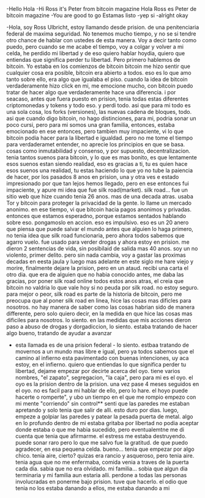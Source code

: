-Hello Hola
-Hi Ross it's Peter from bitcoin magazine Hola Ross es Peter de bitcoin magazine
-You are good to go Estamas listo
-yep si
-alright okay

-Hola, soy Ross Ulbricht, estoy llamando desde prision. de una penitenciaria federal de maxima seguridad. No tenemos mucho tiempo, y no se si tendre otro chance
de hablar con ustedes de esta manera. Voy a decir tanto como puedo, pero cuando se me acabe el tiempo, voy a colgar y volver a mi celda, he perdido mi libertad
y de eso quiero hablar hoydia, quiero que entiendas que significa perder tu libertad. Pero primero hablemos de bitcoin. Yo estaba en los comienzos de bitcoin
bitcoin me hizo sentir que cualquier cosa era posible, bitcoin era abierto a todos. eso es lo que amo tanto sobre ello, era algo que igualaba el piso.
cuando la idea de bitcoin verdaderamente hizo click en mi, me emocione mucho, con bitcoin puedo tratar de hacer algo que verdaderamente hace una diferencia.
i por seacaso, antes que fuera puesto en prision, tenia todas estas diferentes criptomonedas y tokens y todo eso. y perdi todo. asi que para mi todo es una sola
cosa, los forks (versiones), las nuevas cadena de bloques, todo. asi que cuando digo bitcoin, no hago distinciones, para mi, podria sonar un poco cursi, pero 
para mi somos una gran familia, entonces, estaba emocionado en ese entonces, pero tambien muy impaciente, vi lo que bitcoin podia hacer para la libertad e igualdad.
pero no me tome el tiempo para verdaderamet entender, no aprecie los principios en que se basa. cosas como inmutabilidad y consenso, y por supuesto, decentralizacion.
tenia tantos suenos para bitcoin, y lo que es mas bonito, es que lentamente esos suenos estan siendo realidad, eso es gracias a ti, tu es quien hace esos suenos
una realidad, tu estas haciendo lo que yo no tube la paiencia de hacer, por los pasados 8 anos en prision, una y otra ves e estado impresionado por que tan lejos hemos llegado, pero en ese 
entonces fui impaciente, y apure mi idea que fue silk road(market). silk road... fue un sitio web  que hize cuando tenia 26 anos. mas de una decada atras. usaba Tor y bitcoin
para proteger la privacidad de la gente. lo llame un mercado anonimo. en ese tiempo, vi que bitcoin hacia pagos anonimos y privadas. entonces que estamos esperadno, porque estamos
sentados hablando sobre eso. pongamoslo en accion. eso es impulsivo. eso es un 20 anero que piensa que puede salvar el mundo antes que alguien lo haga primero,
no tenia idea que silk road funcionaria, pero ahora todos sabemos que agarro vuelo. fue usado para verder drogas y ahora estoy en prision.
me dieron 2 sentencias de vida, sin posibilaid de salida mas 40 anos. soy un no violento, primer delito. pero sin nada cambia, voy a gastar las proximas decadas en eesta jaula
y luego mas adelante en este siglo me hare viejo y morire, finalmente dejare la prision, pero en un ataud. 
recibi una carta el otro dia. que era de alguien que no habia conocido antes, me daba las gracias, por poner silk road online todos estos anos atras,
el creia que bitcoin no valdria lo que vale hoy si no peuda por silk road. no estoy  seguro.
para mejor o peor, silk road es parte de la historia de bitcoin, pero me preocupa que al poner silk road en linea, hice las cosas mas dificles
para nosotros. no hay manera de saber como las cosas habrian sido de manera differente, pero solo quiero decir, en la medida en que hice
las cosas mas dificiles para nosotros. lo siento. en las medidas que mis acciones dieron paso a abuso de drogas y dorgadiccion, lo siento. 
estaba tratando de hacer algo bueno, tratando de ayudar a avanzar 
- esta llamada es de una prision federal -
lo siento. estbaa tratando de movernos a un mundo mas libre e igual, pero ya todos sabemos que el camino al infierno esta pavimentado
con buenas intenciones,
uy aca estoy, en el infierno. quiero que entiendas lo que significa perder tu libertad, dejame empezar por decirte acerca del oyo. 
tiene varios nombres, "el zapato", segregacion, "la caja", pero para mi es el oyo. el oyo es la prision dentro de la prision. 
una vez pase 4 meses seguidos en el oyo. no es facil para mi hablar de ello, pero lo hare. el hoyo puede hacerte o romperte", y ubo un tiempo en el que me rompio
empezo con mi mente "corriendo" sin control** senti que las paredes me estaban apretando y solo tenia que salir de alli. esto duro por dias.
luego, empeze a golpiar las paredes y patear la pesada puerta de metal. algo en lo profundo dentro de mi estaba gritaba por libertad 
no podia aceptar donde estaba o que me habia sucedido, pero eventualemtne me di cuenta que tenia que afirmarme. el estress me estaba destruyendo.
puede sonar raro pero lo que me salvo fue la gratitud. de que puedo agradecer, en esa pequena celda. bueno... tenia que empezar por algo chico.
tenia aire, cierto? quizas era rancio y asqueroso, pero tenia aire. tenia agua que no me enfermaba, comida venia a traves de la puerta cada dia.
sabia que no era olvidado. mi familia... sobia que algun dia terminaria y mi familia aun estaria alli. perdone a todas las personas involucradas en ponerme bajo
prision. tuve que hacerlo. el odio que tenia no los estaba danando a ellos, me estaba danando a mi
